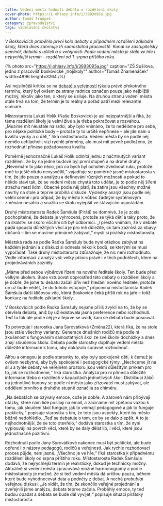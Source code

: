 ```yaml
---
title: Vedení města hodnotí debatu o rozdělení školy
cover-photo: https://i.ohlasy.info/i/3893095a.jpg
author: Tomáš Trumpeš
category: zpravodajství
tags: vzdělávání školství
---
```


*V Boskovicích proběhlo první kolo debaty o případném rozdělení základní školy, která dnes zahrnuje tři samostatná pracoviště. Konal se zastupitelský seminář, debata s učiteli a s veřejností. Podle vedení města je stále ve hře i nejrychlejší termín – rozdělení od 1. srpna příštího roku.*

{% photo src="https://i.ohlasy.info/i/3893095a.jpg" caption="ZŠ Sušilova, jedno z pracovišť boskovické „trojškoly“" author="Tomáš Znamenáček" width=4896 height=3264 /%}

Asi nejsilnější kritika se na [debatě s veřejností](https://ohlasy.info/clanky/2023/10/seminar-zs.html) týkala právě překotného termínu, který byl ovšem ze strany radnice označen pouze jako nejbližší možný, nikoliv jako ten, o který se usiluje. Na druhou stranu vedení města stále trvá na tom, že termín je to reálný a pořád patří mezi relevantní scénáře.

Místostarosta Lukáš Holík (Naše Boskovice) je asi nejopatrnější a říká, že téma rozdělení školy je velmi živé a je třeba pokračovat s rozvahou. „Musíme mít neustále na srdci, aby bylo vnímáno, že to neděláme pro sebe, pro nějaké politické body – protože ty to určitě nepřinese – ale jde nám o kvalitu výuky a o děti,“ říká místostarosta. Vedení města by se podle něj nemělo uchlácholit vizí rychlé přeměny, ale musí mít pevně podloženo, že rozhodnutí přinese požadovanou kvalitu. 

Poměrně jednoznačně Lukáš Holík odmítá jednu z načrtnutých variant rozdělení, že by na jedné budově byl první stupeň a na druhé druhý. „Nevnímám to jako něco, pro co bych byl ochoten zvednout ruku, protože mně to ještě nikdo nevysvětlil,“ vyjadřuje se poměrně jasně místostarosta s tím, že jde pouze o analýzu a definování různých možností a pokud to někdo staví tak, že se vedení města chystá toto udělat, je to podle něj šíření strachu mezi lidmi. Obecně podle něj platí, že zatím jsou všechny možné návrhy na stole a teprve probíhá diskuze. Výsledky analýz jsou podle něj velmi cenné i pro případ, že by město k vůbec žádným systémovým změnám nesáhlo a snažilo se školu vylepšit ve stávajícím uspořádání.

Druhý místostarosta Radek Šamšula (Piráti) se domnívá, že je zcela pochopitelné, že debata je vyhrocená, protože se týká dětí a taky proto, že na školství se skoro všichni cítí být odborníci. „I přesto vnímám, že v debatě padá spousta důležitých věcí a je pro mě důležité, co tam zaznívá za obavy občanů – tím se musíme primárně zabývat,“ myslí si pirátský místostarosta.

Městská rada se podle Radka Šamšuly bude nyní otázkou zabývat na každém jednání a z diskuzí si odnesla několik bodů, se kterými se musí vypořádat. Také druhý místostarosta zdůrazňuje, že nic není rozhodnuto. Vedle informací z analýz vidí velký přínos právě i v těch podnětech, které na projednáváních zazněly. 

„Máme před sebou výběrové řízení na nového ředitele školy. Ten bude před velkým úkolem. Bude vstupovat doprostřed této debaty o rozdělení školy a je dobře, že jsme tu debatu začali dřív než hledání nového ředitele, protože on už bude vědět, že do tohoto vstupuje,“ připomíná místostarosta Radek Šamšula další klíčovou věc, která Boskovice čeká příští rok na jaře – totiž konkurz na ředitele základní školy.

V Boskovicích podle Radka Šamšuly nejsme příliš zvyklí na to, že by se otevřela debata, aniž by už existovala jasná preference nebo rozhodnutí. Teď to tak ale podle něj je a teprve se uvidí, kam se debata bude posouvat.

To potvrzuje i starostka Jana Syrovátková (Změna22), která říká, že na stole jsou stále všechny varianty. Generace dnešních rodičů má podle ní zkušenost s fungováním samostatných škol ze své školní docházky a dnes znají sloučenou školu. Debata podle starostky doplňuje vedení města důležité informace k tomu, aby dokázalo správně rozhodnout.

Alfou a omegou je podle starostky to, aby byly spokojené děti, k čemuž je ovšem nezbytné, aby byly spokojené i pedagogické týmy. „Nechceme jít na sílu a tyhle debaty ve veřejném prostoru jsou velmi důležitým prvkem pro to, jak se rozhodneme,“ říká starostka. Analýza pro ni přinesla důležité informace třeba o rozdílech v kapacitách jednotlivých škol. Distribucí žáků na jednotlivé budovy se podle ní město jako zřizovatel musí zabývat, ale oddělení prvního a druhého stupně označila za chiméru.

„Na debatách se ozývaly emoce, cože je dobře. A zároveň nám přibývají otázky, které nám lidé posílají na email, a začínáme mít zpětnou vazbu k tomu, jak sloučení škol funguje, jak to vnímají pedagogové a jak to funguje prakticky,“ popisuje starostka s tím, že toto jsou aspekty, které by město běžně nedohlédlo. „Teď se debatuje o tom, co by se dalo zlepšit. A to je nejhodnotnější, že se toto otevřelo,“ dodává starostka s tím, že nyní vyplouvají na povrch věci, které by se daly dělat líp, i věci, které jsou jednoznačně pozitivní.

Rozhodnutí podle Jany Syrovátkové nakonec musí být politické, ale bude opřené i o názory pedagogů, rodičů a veřejnosti. Jak rychle rozhodovací proces půjde, není jasné. „Všechno je ve hře,“ říká starostka k případnému rozdělení školy od srpna příštího roku. Místostarosta Radek Šamšula dodává, že nejrychlejší termín je realistický, dokud je technicky možný. Aktuálně si vedení města zpracovává možné harmonogramy a podle místostarosty je možné, že si teď vedení města dá určitou pauzu, během které bude vyhodnocovat data a podněty z debat. A nechá *probublat* veřejnou diskusi. „Je vidět, že tím, že skončilo veřejné projednání a zveřejnili jsme analýzu, debata teprve začala. Proběhly emoce, ty teď budou opadat a debata se bude dál vyvíjet,“ popisuje situaci pirátský místostarosta.
